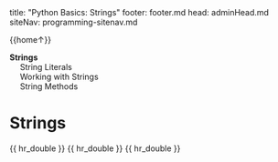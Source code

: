 <frontmatter>
title: "Python Basics: Strings"
footer: footer.md
head: adminHead.md
siteNav: programming-sitenav.md
</frontmatter>

<include src="../../common/header.md" />

<div class="website-content" id="main">
<div id="toc">

{{home↑}}
* [**Strings**](#lists)
  * [String Literals](#string-literals)
  * [Working with Strings](#working-with-strings)
  * [String Methods](#string-methods)
  
</div>
<div id="main">

# Strings

<include src="../strings-literals/text.md" />{{ hr_double }}
<include src="../strings-workingWith/text.md" />{{ hr_double }}
<include src="../strings-methods/text.md" />{{ hr_double }}

</div>
</div>